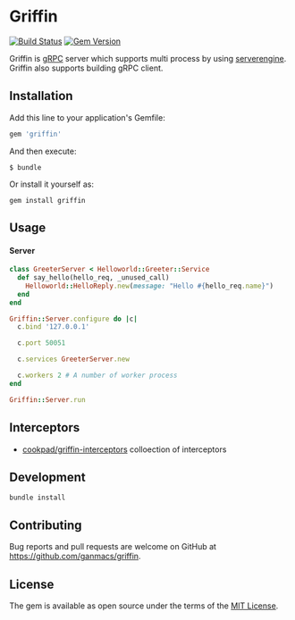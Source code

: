 # Griffin

[![Build Status](https://travis-ci.org/cookpad/griffin.svg?branch=master)](https://travis-ci.org/cookpad/griffin)
[![Gem Version](https://badge.fury.io/rb/griffin.svg)](https://badge.fury.io/rb/griffin)

Griffin is [gRPC](https://grpc.io/) server which supports multi process by using [serverengine](https://github.com/treasure-data/serverengine).
Griffin also supports building gRPC client.

## Installation

Add this line to your application's Gemfile:

```ruby
gem 'griffin'
```

And then execute:

```
$ bundle
```

Or install it yourself as:

```
gem install griffin
```

## Usage

#### Server

```ruby
class GreeterServer < Helloworld::Greeter::Service
  def say_hello(hello_req, _unused_call)
    Helloworld::HelloReply.new(message: "Hello #{hello_req.name}")
  end
end

Griffin::Server.configure do |c|
  c.bind '127.0.0.1'

  c.port 50051

  c.services GreeterServer.new

  c.workers 2 # A number of worker process
end

Griffin::Server.run

```

## Interceptors

* [cookpad/griffin-interceptors](https://github.com/cookpad/griffin-interceptors) colloection of interceptors

## Development

```
bundle install
```

## Contributing

Bug reports and pull requests are welcome on GitHub at https://github.com/ganmacs/griffin.

## License

The gem is available as open source under the terms of the [MIT License](https://opensource.org/licenses/MIT).

